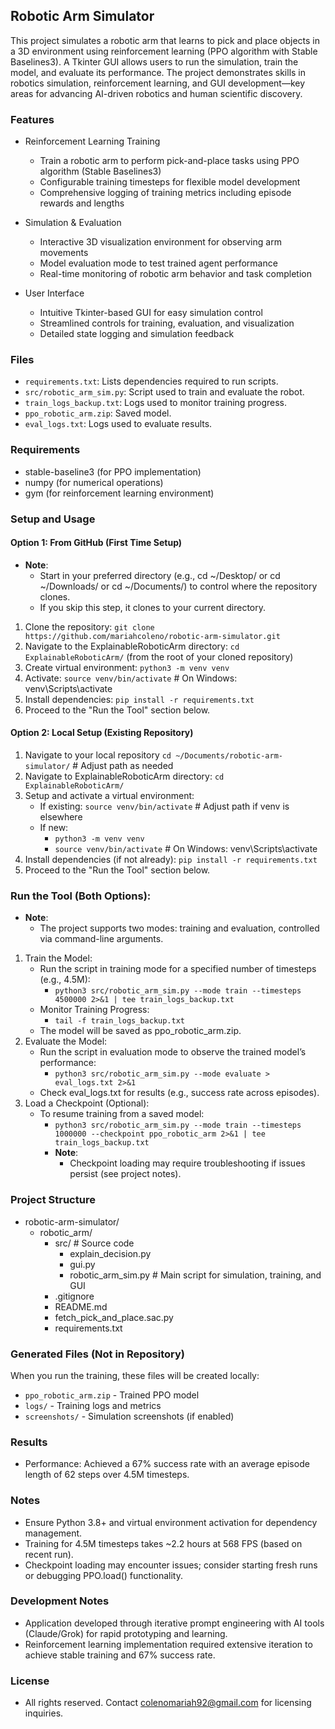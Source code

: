 ## Robotic Arm Simulator 
This project simulates a robotic arm that learns to pick and place objects in a 3D environment using reinforcement learning (PPO algorithm with Stable Baselines3). A Tkinter GUI allows users to run the simulation, train the model, and evaluate its performance. The project demonstrates skills in robotics simulation, reinforcement learning, and GUI development—key areas for advancing AI-driven robotics and human scientific discovery.

### Features
- Reinforcement Learning Training
  - Train a robotic arm to perform pick-and-place tasks using PPO algorithm (Stable Baselines3)
  - Configurable training timesteps for flexible model development
  - Comprehensive logging of training metrics including episode rewards and lengths

- Simulation & Evaluation
  - Interactive 3D visualization environment for observing arm movements
  - Model evaluation mode to test trained agent performance
  - Real-time monitoring of robotic arm behavior and task completion

- User Interface
  - Intuitive Tkinter-based GUI for easy simulation control
  - Streamlined controls for training, evaluation, and visualization
  - Detailed state logging and simulation feedback

### Files
- `requirements.txt`: Lists dependencies required to run scripts.
- `src/robotic_arm_sim.py`: Script used to train and evaluate the robot.
- `train_logs_backup.txt`: Logs used to monitor training progress.
- `ppo_robotic_arm.zip`: Saved model.
- `eval_logs.txt`: Logs used to evaluate results. 

### Requirements 
- stable-baseline3 (for PPO implementation)
- numpy (for numerical operations)
- gym (for reinforcement learning environment)

### Setup and Usage
#### Option 1: From GitHub (First Time Setup)
- **Note**:
  - Start in your preferred directory (e.g., cd ~/Desktop/ or cd ~/Downloads/ or cd ~/Documents/) to control where the repository clones. 
  - If you skip this step, it clones to your current directory.
1. Clone the repository: `git clone https://github.com/mariahcoleno/robotic-arm-simulator.git`
2. Navigate to the ExplainableRoboticArm directory: `cd ExplainableRoboticArm/` (from the root of your cloned repository)
3. Create virtual environment: `python3 -m venv venv`
4. Activate: `source venv/bin/activate` # On Windows: venv\Scripts\activate
5. Install dependencies: `pip install -r requirements.txt`
6. Proceed to the "Run the Tool" section below.

#### Option 2: Local Setup (Existing Repository)
1. Navigate to your local repository `cd ~/Documents/robotic-arm-simulator/` # Adjust path as needed
2. Navigate to ExplainableRoboticArm directory: `cd ExplainableRoboticArm/`
3. Setup and activate a virtual environment:
   - If existing: `source venv/bin/activate` # Adjust path if venv is elsewhere
   - If new:
     - `python3 -m venv venv`
     - `source venv/bin/activate` # On Windows: venv\Scripts\activate
4. Install dependencies (if not already): `pip install -r requirements.txt` 
5. Proceed to the "Run the Tool" section below.

### Run the Tool (Both Options):
- **Note**:
  - The project supports two modes: training and evaluation, controlled via command-line arguments.
1. Train the Model:
   - Run the script in training mode for a specified number of timesteps (e.g., 4.5M):
     - `python3 src/robotic_arm_sim.py --mode train --timesteps 4500000 2>&1 | tee train_logs_backup.txt`
   - Monitor Training Progress:
     - `tail -f train_logs_backup.txt`
   - The model will be saved as ppo_robotic_arm.zip.
2. Evaluate the Model: 
   - Run the script in evaluation mode to observe the trained model’s performance:
     - `python3 src/robotic_arm_sim.py --mode evaluate > eval_logs.txt 2>&1`
   - Check eval_logs.txt for results (e.g., success rate across episodes).
3. Load a Checkpoint (Optional): 
   - To resume training from a saved model:
     - `python3 src/robotic_arm_sim.py --mode train --timesteps 1000000 --checkpoint ppo_robotic_arm 2>&1 | tee train_logs_backup.txt`
     - **Note**:
       - Checkpoint loading may require troubleshooting if issues persist (see project notes). 
   
### Project Structure
- robotic-arm-simulator/
  - robotic_arm/
    - src/                  # Source code
      - explain_decision.py      
      - gui.py      
      - robotic_arm_sim.py  # Main script for simulation, training, and GUI
    - .gitignore
    - README.md
    - fetch_pick_and_place.sac.py
    - requirements.txt 

###  Generated Files (Not in Repository)
When you run the training, these files will be created locally:
- `ppo_robotic_arm.zip` - Trained PPO model
- `logs/` - Training logs and metrics
- `screenshots/` - Simulation screenshots (if enabled)

### Results
- Performance: Achieved a 67% success rate with an average episode length of 62 steps over 4.5M timesteps.

### Notes
- Ensure Python 3.8+ and virtual environment activation for dependency management.
- Training for 4.5M timesteps takes ~2.2 hours at 568 FPS (based on recent run).
- Checkpoint loading may encounter issues; consider starting fresh runs or debugging PPO.load() functionality.

### Development Notes
- Application developed through iterative prompt engineering with AI tools (Claude/Grok) for rapid prototyping and learning.
- Reinforcement learning implementation required extensive iteration to achieve stable training and 67% success rate.

### License
- All rights reserved. Contact colenomariah92@gmail.com for licensing inquiries.
